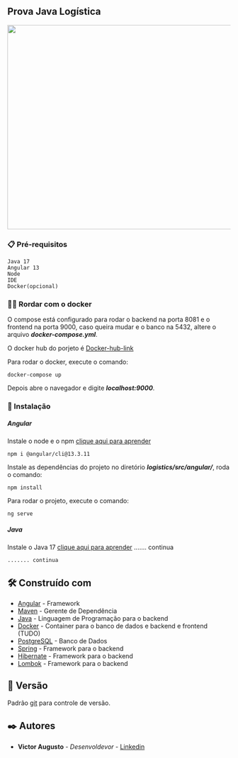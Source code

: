 ## Prova Java Logística

<p align="center">
  <img width="704.4" height="462" src="/src/video.gif">
</p>

### 📋 Pré-requisitos
```
Java 17
Angular 13
Node
IDE
Docker(opcional)
```

### 🐋🚢 Rordar com o docker
O compose está configurado para rodar o backend na porta 8081 e o frontend na porta 9000, caso queira mudar e o banco na 5432, altere o arquivo ***docker-compose.yml***.

O docker hub do porjeto é [Docker-hub-link](https://hub.docker.com/repository/docker/victormachado38/logistics/general)


Para rodar o docker, execute o comando:
```
docker-compose up
```
Depois abre o navegador e digite ***localhost:9000***.
### 🔧 Instalação

##### Angular
Instale o node e o npm [clique aqui para aprender](https://nodejs.org/pt-br/download/package-manager)
```
npm i @angular/cli@13.3.11
```
Instale as dependências do projeto no diretório ***logistics/src/angular/***, roda o comando:
```
npm install
```
Para rodar o projeto, execute o comando:
```
ng serve
```
##### Java
Instale o Java 17 [clique aqui para aprender](https://www.oracle.com/br/java/technologies/javase-jdk17-downloads.html) ....... continua
```
....... continua 
```



## 🛠️ Construído com

* [Angular](https://www.npmjs.com/package/@angular/cli/v/13.3.11) - Framework  
* [Maven](https://maven.apache.org/) - Gerente de Dependência
* [Java](https://www.java.com/pt-BR/) - Linguagem de Programação para o backend
* [Docker](https://www.docker.com/) - Container para o banco de dados e backend e frontend (TUDO)
* [PostgreSQL](https://www.postgresql.org/) - Banco de Dados
* [Spring](https://spring.io/) - Framework para o backend
* [Hibernate](https://hibernate.org/) - Framework para o backend
* [Lombok](https://projectlombok.org/) - Framework para o backend

## 📌 Versão

Padrão [git](https://git-scm.com/) para controle de versão. 

## ✒️ Autores


* **Victor Augusto** - *Desenvoldevor* - [Linkedin](https://www.linkedin.com/in/victormachado38/)
